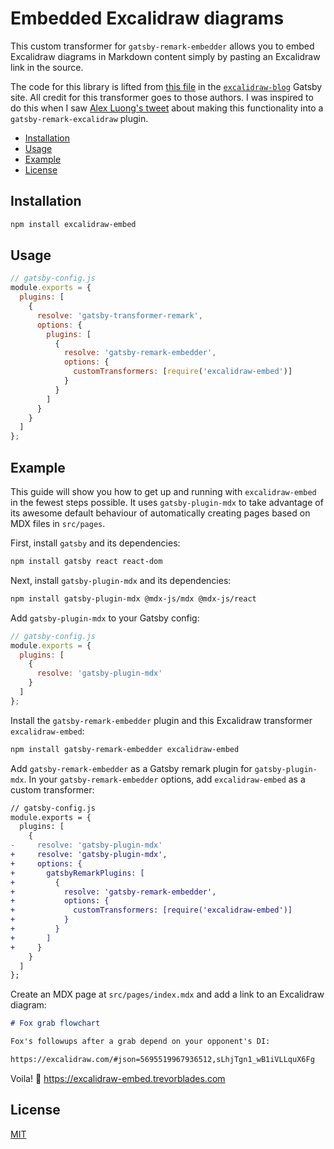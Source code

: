 # Embedded Excalidraw diagrams

This custom transformer for `gatsby-remark-embedder` allows you to embed Excalidraw diagrams in Markdown content simply by pasting an Excalidraw link in the source.

The code for this library is lifted from [this file](https://github.com/excalidraw/excalidraw-blog/blob/master/src/excalidraw-embed/index.js) in the [`excalidraw-blog`](https://github.com/excalidraw/excalidraw-blog) Gatsby site. All credit for this transformer goes to those authors. I was inspired to do this when I saw [Alex Luong's tweet](https://twitter.com/alex__luong/status/1257909443112497153) about making this functionality into a `gatsby-remark-excalidraw` plugin.

- [Installation](#installation)
- [Usage](#usage)
- [Example](#example)
- [License](#license)

## Installation

```bash
npm install excalidraw-embed
```

## Usage

```js
// gatsby-config.js
module.exports = {
  plugins: [
    {
      resolve: 'gatsby-transformer-remark',
      options: {
        plugins: [
          {
            resolve: 'gatsby-remark-embedder',
            options: {
              customTransformers: [require('excalidraw-embed')]
            }
          }
        ]
      }
    }
  ]
};
```

## Example

This guide will show you how to get up and running with `excalidraw-embed` in the fewest steps possible. It uses `gatsby-plugin-mdx` to take advantage of its awesome default behaviour of automatically creating pages based on MDX files in `src/pages`.

First, install `gatsby` and its dependencies:

```bash
npm install gatsby react react-dom
```

Next, install `gatsby-plugin-mdx` and its dependencies:

```bash
npm install gatsby-plugin-mdx @mdx-js/mdx @mdx-js/react
```

Add `gatsby-plugin-mdx` to your Gatsby config:

```js
// gatsby-config.js
module.exports = {
  plugins: [
    {
      resolve: 'gatsby-plugin-mdx'
    }
  ]
};
```

Install the `gatsby-remark-embedder` plugin and this Excalidraw transformer `excalidraw-embed`:

```bash
npm install gatsby-remark-embedder excalidraw-embed
```

Add `gatsby-remark-embedder` as a Gatsby remark plugin for `gatsby-plugin-mdx`. In your `gatsby-remark-embedder` options, add `excalidraw-embed` as a custom transformer:

```diff
// gatsby-config.js
module.exports = {
  plugins: [
    {
-     resolve: 'gatsby-plugin-mdx'
+     resolve: 'gatsby-plugin-mdx',
+     options: {
+       gatsbyRemarkPlugins: [
+         {
+           resolve: 'gatsby-remark-embedder',
+           options: {
+             customTransformers: [require('excalidraw-embed')]
+           }
+         }
+       ]
+     }
    }
  ]
};
```

Create an MDX page at `src/pages/index.mdx` and add a link to an Excalidraw diagram:

```markdown
# Fox grab flowchart

Fox's followups after a grab depend on your opponent's DI:

https://excalidraw.com/#json=5695519967936512,sLhjTgn1_wB1iVLLquX6Fg
```

Voila! 🎉 https://excalidraw-embed.trevorblades.com

## License

[MIT](./LICENSE)
